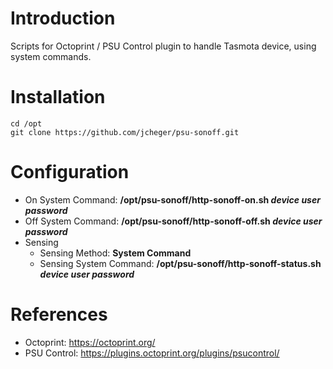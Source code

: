 Introduction
============
Scripts for Octoprint / PSU Control plugin to handle Tasmota device, using system commands.

Installation
============
    cd /opt
    git clone https://github.com/jcheger/psu-sonoff.git

Configuration
=============
* On System Command:  **/opt/psu-sonoff/http-sonoff-on.sh  *device user password***
* Off System Command: **/opt/psu-sonoff/http-sonoff-off.sh *device user password***
* Sensing
   * Sensing Method: **System Command**
   * Sensing System Command: **/opt/psu-sonoff/http-sonoff-status.sh *device user password***

References
==========
* Octoprint: https://octoprint.org/
* PSU Control: https://plugins.octoprint.org/plugins/psucontrol/
